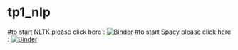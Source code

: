 # tp1_nlp
#to start NLTK  please click here :
[![Binder](https://mybinder.org/badge_logo.svg)](https://mybinder.org/v2/gh/BrahimFilali/tp1_nlp/main?filepath=NLTK.ipynb)
#to start Spacy  please click here :
[![Binder](https://mybinder.org/badge_logo.svg)](https://mybinder.org/v2/gh/BrahimFilali/tp1_nlp/main?filepath=SPACY%20_tp.ipynb)
